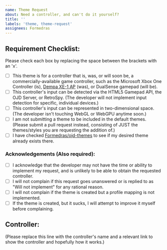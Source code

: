 ```yaml
---
name: Theme Request
about: Need a controller, and can't do it yourself?
title: ''
labels: 'theme, theme-request'
assignees: Formedras
---
```


## Requirement Checklist:
Please check each box by replacing the space between the brackets with an 'x'.
- [ ] This theme is for a controller that is, was, or will soon be, a commercially-available game controller, such as the Microsoft Xbox One Controller (is), [Dempa XE-1 AP](https://segaretro.org/XE-1_AP) (was), or DualSense gamepad (will be).
- [ ] This controller's input can be detected via the HTML5 Gamepad API, the OJD Server, or RetroSpy. (The developer will not implement input detection for specific, individual devices.)
- [ ] This controller's input can be represented in two-dimensional space. (The developer isn't touching WebGL or WebGPU anytime soon.)
- [ ] I am not submitting a theme to be included in the default themes. (Please submit a pull request instead, consisting of JUST the themes/styles you are requesting the addition of.)
- [ ] I have checked [Formedras/ojd-themes](https://github.com/Formedras/ojd-themes) to see if my desired theme already exists there.
### Acknowledgements (Also required):
- [ ] I acknowledge that the developer may not have the time or ability to implement my request, and is unlikely to be able to obtain the requested controller.
- [ ] I will not complain if this request goes unanswered or is replied to as "Will not implement" for any rational reason.
- [ ] I will not complain if the theme is created but a profile mapping is not implemented.
- [ ] If the theme is created, but it sucks, I will attempt to improve it myself before complaining.

## Controller:
(Please replace this line with the controller's name and a relevant link to show the controller and hopefully how it works.)